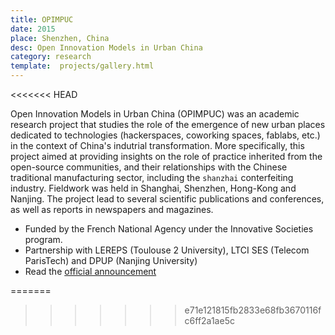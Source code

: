 ```yaml
---
title: OPIMPUC
date: 2015
place: Shenzhen, China
desc: Open Innovation Models in Urban China
category: research
template:  projects/gallery.html
---
```

<<<<<<< HEAD

Open Innovation Models in Urban China (OPIMPUC) was an academic research project that studies the role of the emergence of new urban places dedicated to technologies (hackerspaces, coworking spaces, fablabs, etc.) in the context of China's indutrial transformation. More specifically, this project aimed at providing insights on the role of practice inherited from the open-source communities, and their relationships with the Chinese traditional manufacturing sector, including the ```shanzhai``` conterfeiting industry. Fieldwork was held in Shanghai, Shenzhen, Hong-Kong and Nanjing. The project lead to several scientific publications and conferences, as well as reports in newspapers and magazines.


* Funded by the French National Agency under the Innovative Societies program.
* Partnership with LEREPS (Toulouse 2 University), LTCI SES (Telecom ParisTech) and  DPUP (Nanjing University)
* Read the [official announcement](http://www.agence-nationale-recherche.fr/en/anr-funded-project/?tx_lwmsuivibilan_pi2%5BCODE%5D=ANR-13-SOIN-0006)

=======
>>>>>>> e71e121815fb2833e68fb3670116fc6ff2a1ae5c
